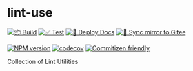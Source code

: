 # lint-use

[![📦 Build][github-action-build-image]][github-action-build-url]
[![✅ Test][github-action-Test-image]][github-action-Test-url]
[![📗 Deploy Docs][github-action-deploy-docs-image]][github-action-deploy-docs-url]
[![🔀 Sync mirror to Gitee][github-action-sync-mirror-to-gitee-image]][github-action-sync-mirror-to-gitee-url]

[![NPM version][npm-image]][npm-url]
[![codecov][codecov-image]][codecov-url]
[![Commitizen friendly][commitizen-image]][commitizen-url]

[github-action-build-image]: https://github.com/ljtang2009/lint-use/actions/workflows/build.yml/badge.svg
[github-action-build-url]: https://github.com/ljtang2009/lint-use/actions/workflows/build.yml
[github-action-Test-image]: https://github.com/ljtang2009/lint-use/actions/workflows/test.yml/badge.svg
[github-action-Test-url]: https://github.com/ljtang2009/lint-use/actions/workflows/test.yml
[github-action-deploy-docs-image]: https://github.com/ljtang2009/lint-use/actions/workflows/deploy-docs.yml/badge.svg
[github-action-deploy-docs-url]: https://github.com/ljtang2009/lint-use/actions/workflows/deploy-docs.yml
[github-action-sync-mirror-to-gitee-image]: https://github.com/ljtang2009/lint-use/actions/workflows/sync-gitee.yml/badge.svg
[github-action-sync-mirror-to-gitee-url]: https://github.com/ljtang2009/lint-use/actions/workflows/sync-gitee.yml

[npm-image]: http://img.shields.io/npm/v/lint-use.svg?style=flat-square
[npm-url]: http://npmjs.org/package/lint-use

[codecov-image]: https://codecov.io/gh/ljtang2009/lint-use/graph/badge.svg?token=PJP8KHQJ0Q
[codecov-url]: https://codecov.io/gh/ljtang2009/lint-use
[commitizen-image]: https://img.shields.io/badge/commitizen-friendly-brightgreen.svg
[commitizen-url]: http://commitizen.github.io/cz-cli/

Collection of Lint Utilities
